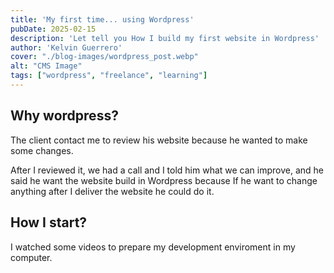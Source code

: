 ```yaml
---
title: 'My first time... using Wordpress'
pubDate: 2025-02-15
description: 'Let tell you How I build my first website in Wordpress'
author: 'Kelvin Guerrero'
cover: "./blog-images/wordpress_post.webp"
alt: "CMS Image"
tags: ["wordpress", "freelance", "learning"]
---
```


## Why wordpress?
The client contact me to review his website because he wanted to make some changes.

After I reviewed it, we had a call and I told him what we can improve, and he said he want the website build in Wordpress because If he want to change anything after I deliver the website he could do it.

## How I start?
I watched some videos to prepare my development enviroment in my computer.
